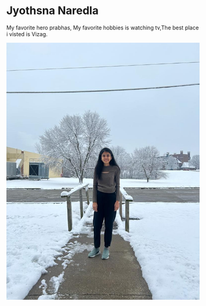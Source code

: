 # Jyothsna Naredla

My favorite hero prabhas, My favorite hobbies is watching tv,The best place i visted is Vizag.

![Profile Image](/Profilepicture.jpeg)